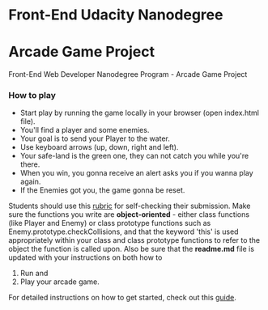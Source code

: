 Front-End Udacity Nanodegree
===============================

# Arcade Game Project

Front-End Web Developer Nanodegree Program - Arcade Game Project

### How to play

* Start play by running the game locally in your browser (open index.html file).
* You'll find a player and some enemies.
* Your goal is to send your Player to the water.
* Use keyboard arrows (up, down, right and left).
* Your safe-land is the green one, they can not catch you while you're there.
* When you win, you gonna receive an alert asks you if you wanna play again.
* If the Enemies got you, the game gonna be reset.


Students should use this [rubric](https://review.udacity.com/#!/projects/2696458597/rubric) for self-checking their submission.
Make sure the functions you write are **object-oriented** - either class functions (like Player and Enemy) or class prototype functions such as Enemy.prototype.checkCollisions, and that the keyword 'this' is used appropriately within your class and class prototype functions to refer to the object the function is called upon.
Also be sure that the **readme.md** file is updated with your instructions on both how to
1. Run and
2. Play your arcade game.

For detailed instructions on how to get started, check out this [guide](https://docs.google.com/document/d/1v01aScPjSWCCWQLIpFqvg3-vXLH2e8_SZQKC8jNO0Dc/pub?embedded=true).
